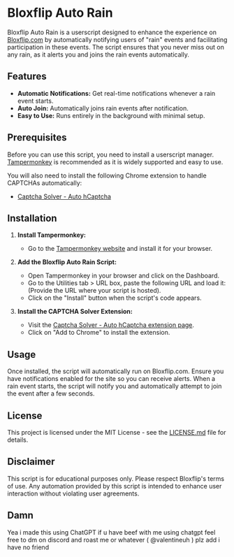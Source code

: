 # Bloxflip Auto Rain

Bloxflip Auto Rain is a userscript designed to enhance the experience on [Bloxflip.com](https://bloxflip.com) by automatically notifying users of "rain" events and facilitating participation in these events. The script ensures that you never miss out on any rain, as it alerts you and joins the rain events automatically.

## Features

- **Automatic Notifications:** Get real-time notifications whenever a rain event starts.
- **Auto Join:** Automatically joins rain events after notification.
- **Easy to Use:** Runs entirely in the background with minimal setup.

## Prerequisites

Before you can use this script, you need to install a userscript manager. [Tampermonkey](https://www.tampermonkey.net/) is recommended as it is widely supported and easy to use.

You will also need to install the following Chrome extension to handle CAPTCHAs automatically:

- [Captcha Solver - Auto hCaptcha](https://chromewebstore.google.com/detail/captcha-solver-auto-hcapt/hlifkpholllijblknnmbfagnkjneagid?hl=en-US)

## Installation

1. **Install Tampermonkey:**
   - Go to the [Tampermonkey website](https://www.tampermonkey.net/) and install it for your browser.
   
2. **Add the Bloxflip Auto Rain Script:**
   - Open Tampermonkey in your browser and click on the Dashboard.
   - Go to the Utilities tab > URL box, paste the following URL and load it: (Provide the URL where your script is hosted).
   - Click on the "Install" button when the script's code appears.

3. **Install the CAPTCHA Solver Extension:**
   - Visit the [Captcha Solver - Auto hCaptcha extension page](https://chromewebstore.google.com/detail/captcha-solver-auto-hcapt/hlifkpholllijblknnmbfagnkjneagid?hl=en-US).
   - Click on "Add to Chrome" to install the extension.

## Usage

Once installed, the script will automatically run on Bloxflip.com. Ensure you have notifications enabled for the site so you can receive alerts. When a rain event starts, the script will notify you and automatically attempt to join the event after a few seconds.

## License

This project is licensed under the MIT License - see the [LICENSE.md](LICENSE) file for details.

## Disclaimer

This script is for educational purposes only. Please respect Bloxflip's terms of use. Any automation provided by this script is intended to enhance user interaction without violating user agreements.



## Damn

Yea i made this using ChatGPT if u have beef with me using chatgpt feel free to dm on discord and roast me or whatever ( @valentineuh ) plz add i have no friend
